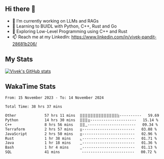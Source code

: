 ## Hi there 👋

- 🔭 I’m currently working on LLMs and RAGs
- 🌱 Learning to BUIDL with Python, C++, Rust and Go 
- 🤔 Exploring Low-Level Programming using C++ and Rust 
- 📫 Reach me at my LinkedIn: https://www.linkedin.com/in/vivek-pandit-28681b206/

## My Stats
[![Vivek's GitHub stats](https://github-readme-stats.vercel.app/api?username=ipanditi&show_icons=true&theme=dark)](https://ipanditi.github.io/)

## WakaTime Stats
<!--START_SECTION:waka-->

```txt
From: 15 November 2023 - To: 14 November 2024

Total Time: 38 hrs 37 mins

Other             57 hrs 11 mins  ⣿⣿⣿⣿⣿⣿⣿⣿⣿⣿⣿⣿⣿⣿⣷----------   59.69 %
Python            14 hrs 30 mins  ⣿⣿⣿⣶---------------------   15.14 %
C++               8 hrs 56 mins   ⣿⣿⣀----------------------   09.34 %
Terraform         2 hrs 57 mins   ⣶------------------------   03.08 %
JavaScript        2 hrs 50 mins   ⣶------------------------   02.96 %
Rust              1 hr 38 mins    ⣄------------------------   01.71 %
Java              1 hr 18 mins    ⣀------------------------   01.36 %
Bash              1 hr 4 mins     ⣀------------------------   01.13 %
SQL               41 mins          ------------------------   00.72 %
```

<!--END_SECTION:waka-->


